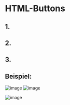 # HTML-Buttons


## 1.

## 2.

## 3. 


## Beispiel:

![image](https://user-images.githubusercontent.com/63674539/183216824-63173f37-4bb6-4b51-a01f-3cc8a2d0cfdd.png)
![image](https://user-images.githubusercontent.com/63674539/183216895-cce9bdf6-1ee6-4aec-9e6c-10b1393948cb.png)

![image](https://user-images.githubusercontent.com/63674539/183216946-5c9f5be5-1a0b-4b47-9909-66149a954fac.png)
